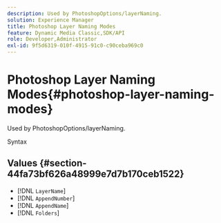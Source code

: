 ```yaml
---
description: Used by PhotoshopOptions/layerNaming.
solution: Experience Manager
title: Photoshop Layer Naming Modes
feature: Dynamic Media Classic,SDK/API
role: Developer,Administrator
exl-id: 9f5d6319-010f-4915-91c0-c90ceba969c0
---
```

# Photoshop Layer Naming Modes{#photoshop-layer-naming-modes}

Used by PhotoshopOptions/layerNaming.

 Syntax 

## Values {#section-44fa73bf626a48999e7d7b170ceb1522}

* [!DNL `LayerName`] 
* [!DNL `AppendNumber`] 
* [!DNL `AppendName`] 
* [!DNL `Folders`]
